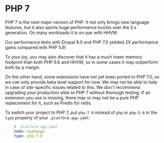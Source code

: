 # PHP 7

PHP 7 is the next major version of PHP. It not only brings new language
features, but it also sports huge performance boosts over the 5.x generation. On
many workloads it is on-par with HHVM.

Our performance tests with Drupal 8.0 and PHP 7.0 yielded 2X performance gains
compared with PHP 5.6!

To your joy, you may also discover that it has a much lower memory footprint
than both PHP 5.6 and HHVM, so in some cases it may outperform both by a margin.

On the other hand, some extensions have not yet been ported to PHP 7.0, so we
can only provide beta level support for now. We may not be able to help in case of
site-specific issues related to this. We don't recommend upgrading your
production sites to PHP 7 without thorough testing. If an extension you use is
missing, there may or may not be a pure PHP replacement for it, such as Predis
for redis.

To switch your project to PHP 7, put `php:7.0` instead of `php` or `php:5.6` in
the `type` property of your `.platform.app.yaml`:

```yaml
    # .platform.app.yaml
    name: myphpapp
    type: php:7.0
```
